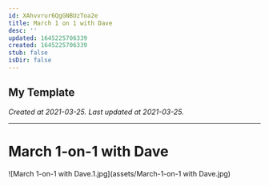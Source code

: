 ```yaml
---
id: XAhvvrur6QgGNBUzToa2e
title: March 1 on 1 with Dave
desc: ''
updated: 1645225706339
created: 1645225706339
stub: false
isDir: false
---
```

My Template
---

_Created at 2021-03-25._
_Last updated at 2021-03-25._




---

# March 1-on-1 with Dave


![March 1-on-1 with Dave.1.jpg](assets/March-1-on-1 with Dave.jpg)

